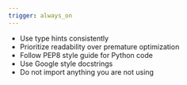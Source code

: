 ```yaml
---
trigger: always_on
---
```


- Use type hints consistently
- Prioritize readability over premature optimization
- Follow PEP8 style guide for Python code
- Use Google style docstrings
- Do not import anything you are not using